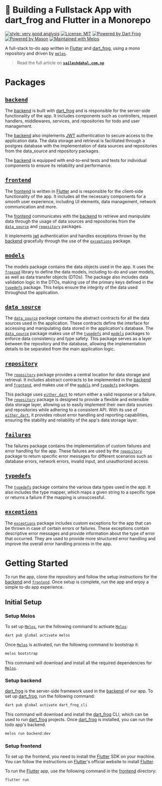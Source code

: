 # **🚀 Building a Fullstack App with dart_frog and Flutter in a Monorepo**

[![style: very good analysis][very_good_analysis_badge]][very_good_analysis_link]
[![License: MIT][license_badge]][license_link]
[![Powered by Dart Frog][dart_frog_badge]][dart_frog_link]
[![Powered by Mason][mason_badge]][mason_link]
[![Maintained with Melos][melos_badge]][melos_link]

A full-stack to-do app written in [Flutter][flutter_link] and [dart_frog][dart_frog_link], using a mono repository and driven by [`melos`][melos_link].

> Read the full article on [**`saileshdahal.com.np`**][series_link]

# Packages

## [**`backend`**][backend_link]

The [backend][backend_link] is built with [dart_frog][dart_frog_link] and is responsible for the server-side functionality of the app. It includes components such as controllers, request handlers, middlewares, services, and repositories for todo and user management.

The [backend][backend_link] also implements [JWT][jwt_link] authentication to secure access to the application data. The data storage and retrieval is facilitated through a postgres database with the implementation of data sources and repositories from the data_source and repository packages.

The [backend][backend_link] is equipped with end-to-end tests and tests for individual components to ensure its reliability and performance.

## [**`frontend`**][frontend_link]

The [frontend][frontend_link] is written in [Flutter][flutter_link] and is responsible for the client-side functionality of the app. It includes all the necessary components for a smooth user experience, including UI elements, data management, network communication and more.

The [frontend][frontend_link] communicates with the [backend][backend_link] to retrieve and manipulate data through the usage of data sources and repositories from the [`data_source`][data_source_link] and [`repository`][repository_link] packages.

It implements [jwt][jwt_link] authentication and handles exceptions thrown by the [backend][backend_link] gracefully through the use of the [`exceptions`][exceptions_link] package.

## [**`models`**][models_link]

The models package contains the data objects used in the app. It uses the [`freezed`][freezed_link] library to define the data models, including to-do and user models, as well as data transfer objects (DTOs). The package also includes data validation logic in the DTOs, making use of the primary keys defined in the [`typedefs`][typedefs_link] package. This helps ensure the integrity of the data used throughout the application.

## [**`data_source`**][data_source_link]

The [`data_source`][data_source_link] package contains the abstract contracts for all the data sources used in the application. These contracts define the interface for accessing and manipulating data stored in the application's database. The [`data_source`][data_source_link] package makes use of the [`typedefs`][typedefs_link] and [`models`][models_link] packages to enforce data consistency and type safety. This package serves as a layer between the repository and the database, allowing the implementation details to be separated from the main application logic.

## [**`repository`**][repository_link]

The [`repository`][repository_link] package provides a central location for data storage and retrieval. It includes abstract contracts to be implemented in the [backend][backend_link] and [`frontend`][frontend_link], and makes use of the [`models`][models_link] and [`typedefs`][typedefs_link] packages.

This package uses [`either_dart`][either_dart_link] to return either a valid response or a failure. The [`repository`][repository_link] package is designed to provide a flexible and extensible data storage layer, allowing us to easily implement their own data sources and repositories while adhering to a consistent API. With its use of [`either_dart`][either_dart_link], it provides robust error handling and reporting capabilities, ensuring the stability and reliability of the app's data storage layer.

## [**`failures`**][failures_link]

The failures package contains the implementation of custom failures and error handling for the app. These failures are used by the [`repository`][repository_link] package to return specific error messages for different scenarios such as database errors, network errors, invalid input, and unauthorized access.

## [**`typedefs`**][typedefs_link]

The [`typedefs`][typedefs_link] package contains the various data types used in the app. It also includes the type mapper, which maps a given string to a specific type or returns a failure if the mapping is unsuccessful.

## [**`exceptions`**][exceptions_link]

The [`exceptions`][exceptions_link] package includes custom exceptions for the app that can be thrown in case of certain errors or failures. These exceptions contain descriptive error messages and provide information about the type of error that occurred. They are used to provide more structured error handling and improve the overall error handling process in the app.

# Getting Started

To run the app, clone the repository and follow the setup instructions for the [backend][backend_link] and [`frontend`][frontend_link]. Once setup is complete, run the app and enjoy a simple to-do app experience.

## Initial Setup

### Setup Melos

To set up [`Melos`][melos_link], run the following command to activate [`Melos`][melos_link]:

```bash
dart pub global activate melos
```

Once [`Melos`][melos_link] is activated, run the following command to bootstrap it:

```bash
melos bootstrap
```

This command will download and install all the required dependencies for [`Melos`][melos_link].

### Setup backend

[dart_frog][dart_frog_link] is the server-side framework used in the [backend][backend_link] of our app. To set up [dart_frog][dart_frog_link], run the following command:

```bash
dart pub global activate dart_frog_cli
```

This command will download and install the [dart_frog][dart_frog_link] CLI, which can be used to run [dart_frog][dart_frog_link] projects. Once [dart_frog][dart_frog_link] is installed, you can run the todo app's backend.

```bash
melos run backend:dev
```

### Setup frontend

To set up the frontend, you need to install the [Flutter][flutter_link] SDK on your machine. You can follow the instructions on [Flutter][flutter_link]'s official website to install [Flutter][flutter_link].

To run the [Flutter][flutter_link] app, use the following command in the [frontend][frontend_link] directory:

```bash
flutter run
```

[license_badge]: https://img.shields.io/badge/license-MIT-blue.svg
[mason_badge]: https://img.shields.io/endpoint?url=https%3A%2F%2Ftinyurl.com%2Fmason-badge
[very_good_analysis_badge]: https://img.shields.io/badge/style-very_good_analysis-B22C89.svg
[dart_frog_badge]: https://img.shields.io/endpoint?url=https://tinyurl.com/dartfrog-badge
[melos_badge]: https://img.shields.io/badge/maintained%20with-melos-f700ff.svg?style=flat-square

<!--  -->

[mason_link]: https://github.com/felangel/mason
[melos_link]: https://github.com/invertase/melos
[license_link]: https://opensource.org/licenses/MIT
[very_good_analysis_link]: https://pub.dev/packages/very_good_analysis
[dart_frog_link]: https://dartfrog.vgv.dev
[jwt_link]: https://jwt.io
[flutter_link]: https://flutter.dev
[freezed_link]: https://pub.dev/packages/freezed
[either_dart_link]: https://pub.dev/packages/either_dart

<!--  -->

[series_link]: https://saileshdahal.com.np/series/fullstack-dart

<!--  -->

[backend_link]: ./backend/
[frontend_link]: ./frontend/
[models_link]: ./models/
[data_source_link]: ./data_source/
[repository_link]: ./repository/
[failures_link]: ./failures/
[typedefs_link]: ./typedefs/
[exceptions_link]: ./exceptions/
